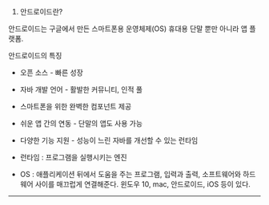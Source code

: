 1. 안드로이드란?

안드로이드는 구글에서 만든 스마트폰용 운영체제(OS) 휴대용 단말 뿐만 아니라 앱 플랫폼.

안드로이드의 특징
* 오픈 소스 - 빠른 성장
* 자바 개발 언어 - 활발한 커뮤니티, 인적 풀
* 스마트폰을 위한 완벽한 컴포넌트 제공 
* 쉬운 앱 간의 연동 - 단말의 앱도 사용 가능
* 다양한 기능 지원 - 성능이 느린 자바를 개선할 수 있는 런타임
 
* 런타임 : 프로그램을 실행시키는 엔진 
* OS : 애플리케이션 뒤에서 도움을 주는 프로그램, 입력과 출력, 소프트웨어와 하드웨어 사이를 매끄럽게 연결해준다. 윈도우 10, mac, 안드로이드, iOS 등이 있다.

---



